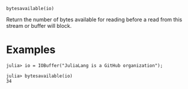 ```
bytesavailable(io)
```

Return the number of bytes available for reading before a read from this stream or buffer will block.

# Examples

```jldoctest
julia> io = IOBuffer("JuliaLang is a GitHub organization");

julia> bytesavailable(io)
34
```
